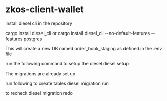 # zkos-client-wallet
 

install diesel cli in the repository

cargo install diesel_cli
 or 
cargo install diesel_cli --no-default-features --features postgres


This will create a new DB named order_book_staging as defined in the .env file

run the following command to setup the diesel 
diesel setup

The migrations are already set up

run following to create tables
diesel migration run  

to recheck
diesel migration redo 

